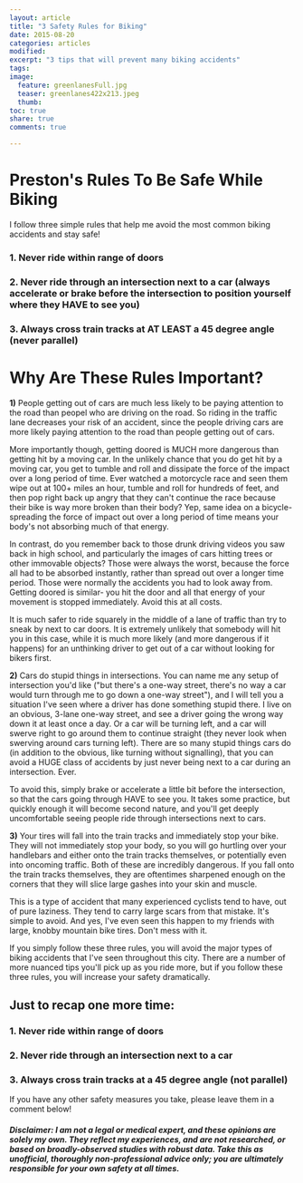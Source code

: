 ```yaml
---
layout: article
title: "3 Safety Rules for Biking"
date: 2015-08-20
categories: articles
modified:
excerpt: "3 tips that will prevent many biking accidents"
tags: 
image:
  feature: greenlanesFull.jpg
  teaser: greenlanes422x213.jpeg
  thumb:
toc: true
share: true
comments: true

---
```

# Preston's Rules To Be Safe While Biking #

I follow three simple rules that help me avoid the most common biking accidents and stay safe!

### 1. Never ride within range of doors ###
### 2. Never ride through an intersection next to a car (always accelerate or brake before the intersection to position yourself where they HAVE to see you) ###
### 3. Always cross train tracks at AT LEAST a 45 degree angle (never parallel) ###



# Why Are These Rules Important? #
**1)** People getting out of cars are much less likely to be paying attention to the road than peopel who are driving on the road. So riding in the traffic lane decreases your risk of an accident, since the people driving cars are more likely paying attention to the road than people getting out of cars.   

More importantly though, getting doored is MUCH more dangerous than getting hit by a moving car. In the unlikely chance that you do get hit by a moving car, you get to tumble and roll and dissipate the force of the impact over a long period of time. Ever watched a motorcycle race and seen them wipe out at 100+ miles an hour, tumble and roll for hundreds of feet, and then pop right back up angry that they can't continue the race because their bike is way more broken than their body? Yep, same idea on a bicycle- spreading the force of impact out over a long period of time means your body's not absorbing much of that energy. 

In contrast, do you remember back to those drunk driving videos you saw back in high school, and particularly the images of cars hitting trees or other immovable objects? Those were always the worst, because the force all had to be absorbed instantly, rather than spread out over a longer time period. Those were normally the accidents you had to look away from. Getting doored is similar- you hit the door and all that energy of your movement is stopped immediately. Avoid this at all costs. 

It is much safer to ride squarely in the middle of a lane of traffic than try to sneak by next to car doors. It is extremely unlikely that somebody will hit you in this case, while it is much more likely (and more dangerous if it happens) for an unthinking driver to get out of a car without looking for bikers first.


**2)** Cars do stupid things in intersections. You can name me any setup of intersection you'd like ("but there's a one-way street, there's no way a car would turn through me to go down a one-way street"), and I will tell you a situation I've seen where a driver has done something stupid there. I live on an obvious, 3-lane one-way street, and see a driver going the wrong way down it at least once a day. Or a car will be turning left, and a car will swerve right to go around them to continue straight (they never look when swerving around cars turning left). There are so many stupid things cars do (in addition to the obvious, like turning without signalling), that you can avoid a HUGE class of accidents by just never being next to a car during an intersection. Ever. 

To avoid this, simply brake or accelerate a little bit before the intersection, so that the cars going through HAVE to see you. It takes some practice, but quickly enough it will become second nature, and you'll get deeply uncomfortable seeing people ride through intersections next to cars.

**3)** Your tires will fall into the train tracks and immediately stop your bike. They will not immediately stop your body, so you will go hurtling over your handlebars and either onto the train tracks themselves, or potentially even into oncoming traffic. Both of these are incredibly dangerous. If you fall onto the train tracks themselves, they are oftentimes sharpened enough on the corners that they will slice large gashes into your skin and muscle. 

This is a type of accident that many experienced cyclists tend to have, out of pure laziness. They tend to carry large scars from that mistake. It's simple to avoid. And yes, I've even seen this happen to my friends with large, knobby mountain bike tires. Don't mess with it. 

If you simply follow these three rules, you will avoid the major types of biking accidents that I've seen throughout this city. There are a number of more nuanced tips you'll pick up as you ride more, but if you follow these three rules, you will increase your safety dramatically. 

## Just to recap one more time: ##
### 1. Never ride within range of doors ###
### 2. Never ride through an intersection next to a car ###
### 3. Always cross train tracks at a 45 degree angle (not parallel) ###

If you have any other safety measures you take, please leave them in a comment below!

##### Disclaimer: I am not a legal or medical expert, and these opinions are solely my own. They reflect my experiences, and are not researched, or based on broadly-observed studies with robust data. Take this as unofficial, thoroughly non-professional advice only; you are ultimately responsible for your own safety at all times. ####


